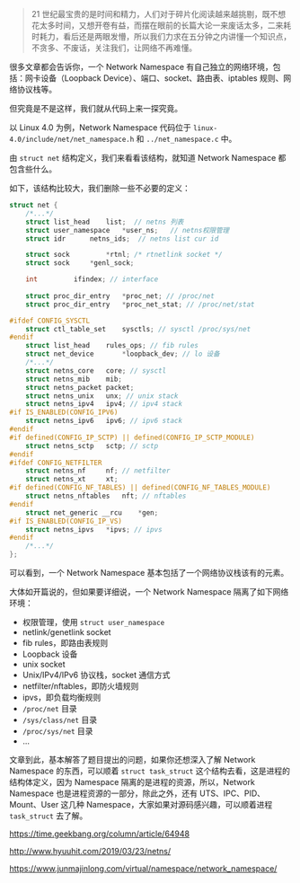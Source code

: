 > 21 世纪最宝贵的是时间和精力，人们对于碎片化阅读越来越挑剔，既不想花太多时间，又想开卷有益，而摆在眼前的长篇大论一来废话太多，二来耗时耗力，看后还是两眼发懵，所以我们力求在五分钟之内讲懂一个知识点，不贪多、不废话，关注我们，让网络不再难懂。



很多文章都会告诉你，一个 Network Namespace 有自己独立的网络环境，包括：网卡设备（Loopback Device）、端口、socket、路由表、iptables 规则、网络协议栈等。

但究竟是不是这样，我们就从代码上来一探究竟。

以 Linux 4.0 为例，Network Namespace 代码位于 `linux-4.0/include/net/net_namespace.h` 和 `../net_namespace.c` 中。

由 `struct net` 结构定义，我们来看看该结构，就知道 Network Namespace 都包含些什么。

如下，该结构比较大，我们删除一些不必要的定义：

```c
struct net {
    /*...*/
	struct list_head	list;  // netns 列表
	struct user_namespace   *user_ns;	// netns权限管理
	struct idr		netns_ids;  // netns list cur id

	struct sock 		*rtnl; /* rtnetlink socket */
	struct sock		*genl_sock;

	int			ifindex; // interface
	
    struct proc_dir_entry 	*proc_net; // /proc/net
	struct proc_dir_entry 	*proc_net_stat; // /proc/net/stat

#ifdef CONFIG_SYSCTL
	struct ctl_table_set	sysctls; // sysctl /proc/sys/net
#endif
	struct list_head	rules_ops; // fib rules
	struct net_device       *loopback_dev; // lo 设备
    /*...*/
    struct netns_core	core; // sysctl
	struct netns_mib	mib;
	struct netns_packet	packet;
	struct netns_unix	unx; // unix stack
	struct netns_ipv4	ipv4; // ipv4 stack
#if IS_ENABLED(CONFIG_IPV6)
	struct netns_ipv6	ipv6; // ipv6 stack
#endif
#if defined(CONFIG_IP_SCTP) || defined(CONFIG_IP_SCTP_MODULE)
	struct netns_sctp	sctp; // sctp
#endif
#ifdef CONFIG_NETFILTER
	struct netns_nf		nf; // netfilter
	struct netns_xt		xt;
#if defined(CONFIG_NF_TABLES) || defined(CONFIG_NF_TABLES_MODULE)
	struct netns_nftables	nft; // nftables
#endif
	struct net_generic __rcu	*gen;
#if IS_ENABLED(CONFIG_IP_VS)
	struct netns_ipvs	*ipvs; // ipvs
#endif
    /*...*/
};
```

可以看到，一个 Network Namespace 基本包括了一个网络协议栈该有的元素。

大体如开篇说的，但如果要详细说，一个 Network Namespace 隔离了如下网络环境：

- 权限管理，使用 `struct user_namespace`
- netlink/genetlink socket
- fib rules，即路由表规则
- Loopback 设备
- unix socket
- Unix/IPv4/IPv6 协议栈，socket 通信方式
- netfilter/nftables，即防火墙规则
- ipvs，即负载均衡规则
- `/proc/net` 目录
- `/sys/class/net` 目录
- `/proc/sys/net` 目录
- ...



文章到此，基本解答了题目提出的问题，如果你还想深入了解 Network Namespace 的东西，可以顺着 `struct task_struct` 这个结构去看，这是进程的结构体定义，因为 Namespace 隔离的是进程的资源，所以，Network Namespace 也是进程资源的一部分，除此之外，还有 UTS、IPC、PID、Mount、User 这几种 Namespace，大家如果对源码感兴趣，可以顺着进程 `task_struct` 去了解。



https://time.geekbang.org/column/article/64948

http://www.hyuuhit.com/2019/03/23/netns/

https://www.junmajinlong.com/virtual/namespace/network_namespace/